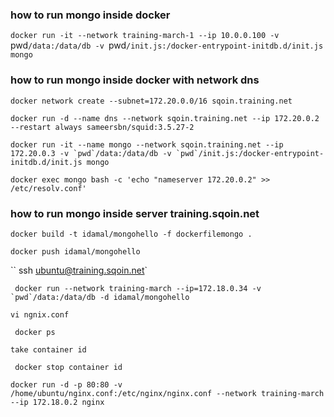 ### how to run mongo inside docker

`docker run -it --network training-march-1 --ip 10.0.0.100 -v `pwd`/data:/data/db -v `pwd`/init.js:/docker-entrypoint-initdb.d/init.js mongo`

### how to run mongo inside docker with network dns

`docker network create --subnet=172.20.0.0/16 sqoin.training.net`

`docker run -d --name dns --network sqoin.training.net --ip 172.20.0.2 --restart always sameersbn/squid:3.5.27-2`

`` docker run -it --name mongo --network sqoin.training.net --ip 172.20.0.3 -v `pwd`/data:/data/db -v `pwd`/init.js:/docker-entrypoint-initdb.d/init.js mongo ``

`docker exec mongo bash -c 'echo "nameserver 172.20.0.2" >> /etc/resolv.conf'`

### how to run mongo inside server training.sqoin.net

`docker build -t idamal/mongohello -f dockerfilemongo .`

`docker push idamal/mongohello `

`` ssh ubuntu@training.sqoin.net`

`` docker run --network training-march --ip=172.18.0.34 -v `pwd`/data:/data/db -d idamal/mongohello``

`vi ngnix.conf`

` docker ps`

`take container id`

` docker stop container id`

`docker run -d -p 80:80 -v /home/ubuntu/nginx.conf:/etc/nginx/nginx.conf --network training-march --ip 172.18.0.2 nginx`
